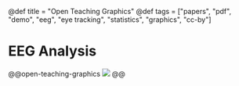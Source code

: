 @def title = "Open Teaching Graphics"
@def tags = ["papers", "pdf", "demo", "eeg", "eye tracking", "statistics", "graphics", "cc-by"]

# EEG Analysis


@@open-teaching-graphics
![](/assets/teaching-resources/EEG_analysis.png)
@@


